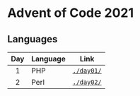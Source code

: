 # Advent of Code 2021

## Languages

| Day | Language                 | Link               |
| :-: | ------------------------ | ------------------ |
|  1  | PHP                      | [`./day01/`](/day01) |
|  2  | Perl                     | [`./day02/`](/day02) |
